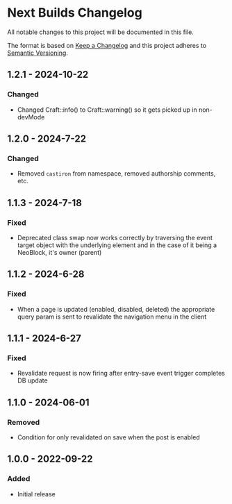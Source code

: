 # Next Builds Changelog

All notable changes to this project will be documented in this file.

The format is based on [Keep a Changelog](http://keepachangelog.com/) and this project adheres to [Semantic Versioning](http://semver.org/).

## 1.2.1 - 2024-10-22
### Changed
- Changed Craft::info() to Craft::warning() so it gets picked up in non-devMode

## 1.2.0 - 2024-7-22
### Changed
- Removed `castiron` from namespace, removed authorship comments, etc.

## 1.1.3 - 2024-7-18
### Fixed
- Deprecated class swap now works correctly by traversing the event target object with the underlying element and in the case of it being a NeoBlock, it's owner (parent)

## 1.1.2 - 2024-6-28
### Fixed
- When a page is updated (enabled, disabled, deleted) the appropriate query param is sent to revalidate the navigation menu in the client

## 1.1.1 - 2024-6-27
### Fixed
- Revalidate request is now firing after entry-save event trigger completes DB update

## 1.1.0 - 2024-06-01
### Removed
- Condition for only revalidated on save when the post is enabled

## 1.0.0 - 2022-09-22
### Added
- Initial release
